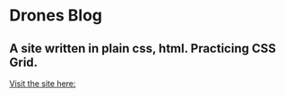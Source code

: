 # Drones Blog

## A site written in plain css, html. Practicing CSS Grid.

[Visit the site here:](https://kowais915.github.io/drones-css/)